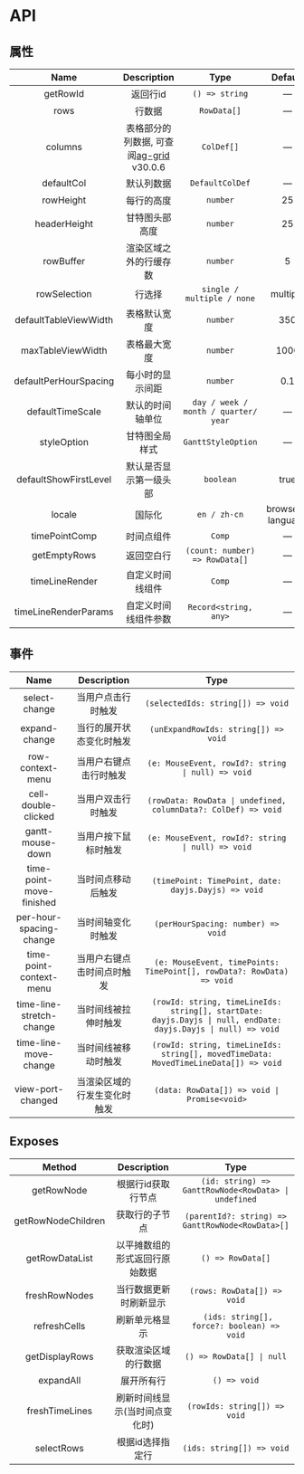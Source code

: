 # API

## 属性

| Name | Description  | Type | Default |
| :-------------: | :-----------: | :----: | :----: |
| getRowId | 返回行id | `() => string` | — |
| rows | 行数据 | `RowData[]` | — |
| columns | 表格部分的列数据, 可查阅[ag-grid](https://www.ag-grid.com/archive/30.0.6/vue-data-grid/) v30.0.6 | `ColDef[]` | — |
| defaultCol | 默认列数据 | `DefaultColDef` | — |
| rowHeight | 每行的高度 | `number` | 25 |
| headerHeight | 甘特图头部高度 | `number` | 25 |
| rowBuffer | 渲染区域之外的行缓存数 | `number` | 5 |
| rowSelection | 行选择 | `single / multiple / none` | multiple |
| defaultTableViewWidth | 表格默认宽度 | `number` | 350 | 
| maxTableViewWidth | 表格最大宽度 | `number` | 1000 |
| defaultPerHourSpacing | 每小时的显示间距 | `number` | 0.1 |
| defaultTimeScale | 默认的时间轴单位 | `day / week / month / quarter/ year` | — |
| styleOption | 甘特图全局样式 | `GanttStyleOption` | — |
| defaultShowFirstLevel | 默认是否显示第一级头部 | `boolean` | true |
| locale | 国际化 | `en / zh-cn` | browser's language |
| timePointComp | 时间点组件 | `Comp` | — |
| getEmptyRows | 返回空白行 | `(count: number) => RowData[]` | — |
| timeLineRender | 自定义时间线组件 | `Comp` | — |
| timeLineRenderParams | 自定义时间线组件参数 | `Record<string, any>` | — |

## 事件

| Name | Description  | Type |
| :-------------: | :-----------: | :----: |
| select-change | 当用户点击行时触发 | `(selectedIds: string[]) => void` |
| expand-change | 当行的展开状态变化时触发 | `(unExpandRowIds: string[]) => void` |
| row-context-menu | 当用户右键点击行时触发 | `(e: MouseEvent, rowId?: string \| null) => void` |
| cell-double-clicked | 当用户双击行时触发 | `(rowData: RowData \| undefined, columnData?: ColDef) => void` |
| gantt-mouse-down | 当用户按下鼠标时触发 | `(e: MouseEvent, rowId?: string \| null) => void` |
| time-point-move-finished | 当时间点移动后触发 | `(timePoint: TimePoint, date: dayjs.Dayjs) => void` |
| per-hour-spacing-change | 当时间轴变化时触发 | `(perHourSpacing: number) => void` |
| time-point-context-menu | 当用户右键点击时间点时触发 | `(e: MouseEvent, timePoints: TimePoint[], rowData?: RowData) => void` |
| time-line-stretch-change | 当时间线被拉伸时触发 | `(rowId: string, timeLineIds: string[], startDate: dayjs.Dayjs \| null, endDate: dayjs.Dayjs \| null) => void` |
| time-line-move-change | 当时间线被移动时触发 | `(rowId: string, timeLineIds: string[], movedTimeData: MovedTimeLineData[]) => void` |
| view-port-changed | 当渲染区域的行发生变化时触发 | `(data: RowData[]) => void \| Promise<void>` |

## Exposes

| Method | Description  | Type |
| :-------------: | :-----------: | :----: |
| getRowNode | 根据行id获取行节点 | `(id: string) => GanttRowNode<RowData> \| undefined` |
| getRowNodeChildren | 获取行的子节点 | `(parentId?: string) => GanttRowNode<RowData>[]` |
| getRowDataList | 以平摊数组的形式返回行原始数据 | `() => RowData[]` |
| freshRowNodes | 当行数据更新时刷新显示 | `(rows: RowData[]) => void` |
| refreshCells | 刷新单元格显示 | ` (ids: string[], force?: boolean) => void` |
| getDisplayRows | 获取渲染区域的行数据 | `() => RowData[] \| null` |
| expandAll | 展开所有行 | `() => void` |
| freshTimeLines | 刷新时间线显示(当时间点变化时) | `(rowIds: string[]) => void` |
| selectRows | 根据id选择指定行 | `(ids: string[]) => void` |
